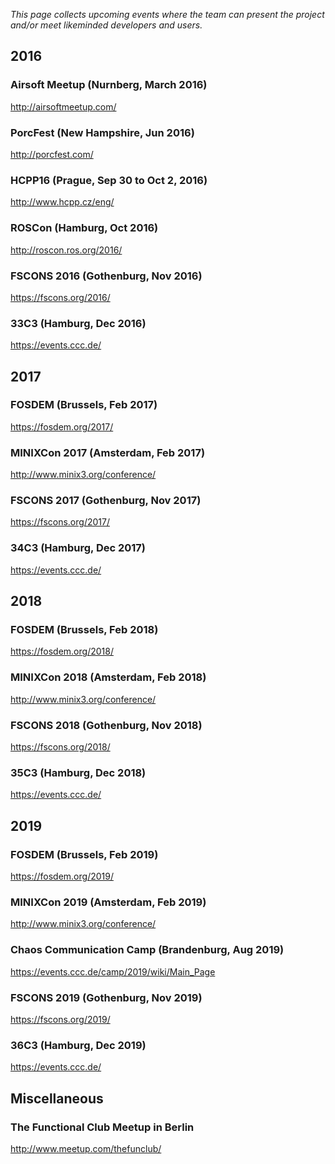 *This page collects upcoming events where the team can present the project
and/or meet likeminded developers and users.*

2016
----

### Airsoft Meetup (Nurnberg, March 2016)

http://airsoftmeetup.com/

### PorcFest (New Hampshire, Jun 2016)

http://porcfest.com/

### HCPP16 (Prague, Sep 30 to Oct 2, 2016)

http://www.hcpp.cz/eng/

### ROSCon (Hamburg, Oct 2016)

http://roscon.ros.org/2016/

### FSCONS 2016 (Gothenburg, Nov 2016)

https://fscons.org/2016/

### 33C3 (Hamburg, Dec 2016)

https://events.ccc.de/

2017
----

### FOSDEM (Brussels, Feb 2017)

https://fosdem.org/2017/

### MINIXCon 2017 (Amsterdam, Feb 2017)

http://www.minix3.org/conference/

### FSCONS 2017 (Gothenburg, Nov 2017)

https://fscons.org/2017/

### 34C3 (Hamburg, Dec 2017)

https://events.ccc.de/

2018
----

### FOSDEM (Brussels, Feb 2018)

https://fosdem.org/2018/

### MINIXCon 2018 (Amsterdam, Feb 2018)

http://www.minix3.org/conference/

### FSCONS 2018 (Gothenburg, Nov 2018)

https://fscons.org/2018/

### 35C3 (Hamburg, Dec 2018)

https://events.ccc.de/

2019
----

### FOSDEM (Brussels, Feb 2019)

https://fosdem.org/2019/

### MINIXCon 2019 (Amsterdam, Feb 2019)

http://www.minix3.org/conference/

### Chaos Communication Camp (Brandenburg, Aug 2019)

https://events.ccc.de/camp/2019/wiki/Main_Page

### FSCONS 2019 (Gothenburg, Nov 2019)

https://fscons.org/2019/

### 36C3 (Hamburg, Dec 2019)

https://events.ccc.de/

Miscellaneous
-------------

### The Functional Club Meetup in Berlin

http://www.meetup.com/thefunclub/
